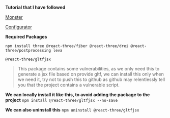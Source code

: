 **Tutorial that I have followed**

[Monster](https://www.youtube.com/watch?v=2W_VR92Pqgs&list=PLpepLKamtPjiUF6PvVUbIFhx9HaS0qJs_)

[Configurator](https://www.youtube.com/watch?v=LNvn66zJyKs&t=185s)

**Required Packages**

```terminal
npm install three @react-three/fiber @react-three/drei @react-three/postprocessing leva
```

`@react-three/gltfjsx`

> This package contains some vulnerabilities, as we only need this to generate a jsx file based on provide gltf, we can install this only when we need it, try not to push this to github as github may relentlessly tell you that the project contains a vulnerable script.

**We can locally install it like this, to avoid adding the package to the project**
`npm install @react-three/gltfjsx --no-save`

**We can also uninstall this**
`npm uninstall @react-three/gltfjsx`
